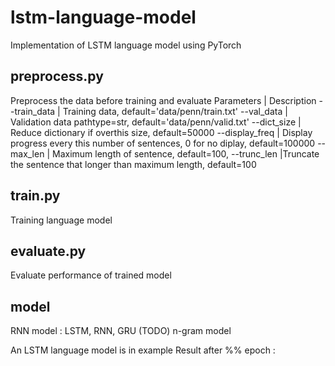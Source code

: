 # lstm-language-model
Implementation of LSTM language model using PyTorch
## preprocess.py
Preprocess the data before training and evaluate
Parameters | Description
--train_data | Training data, default='data/penn/train.txt'
--val_data | Validation data pathtype=str, default='data/penn/valid.txt'
--dict_size | Reduce dictionary if overthis size, default=50000
--display_freq | Display progress every this number of sentences, 0 for no diplay, default=100000
--max_len | Maximum length of sentence, default=100,
--trunc_len |Truncate the sentence that longer than maximum length, default=100

## train.py
Training language model
## evaluate.py
Evaluate performance of trained model

## model
RNN model : LSTM, RNN, GRU
(TODO) n-gram model

An LSTM language model is in example
Result after %% epoch :  
